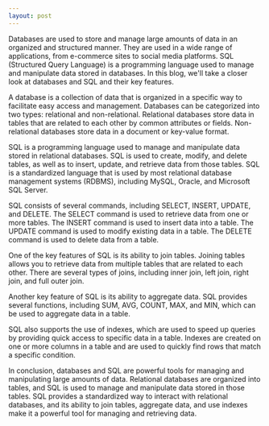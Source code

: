 ```yaml
---
layout: post
---
```



Databases are used to store and manage large amounts of data in an organized and structured manner. They are used in a wide range of applications, from e-commerce sites to social media platforms. SQL (Structured Query Language) is a programming language used to manage and manipulate data stored in databases. In this blog, we'll take a closer look at databases and SQL and their key features.

A database is a collection of data that is organized in a specific way to facilitate easy access and management. Databases can be categorized into two types: relational and non-relational. Relational databases store data in tables that are related to each other by common attributes or fields. Non-relational databases store data in a document or key-value format.

SQL is a programming language used to manage and manipulate data stored in relational databases. SQL is used to create, modify, and delete tables, as well as to insert, update, and retrieve data from those tables. SQL is a standardized language that is used by most relational database management systems (RDBMS), including MySQL, Oracle, and Microsoft SQL Server.

SQL consists of several commands, including SELECT, INSERT, UPDATE, and DELETE. The SELECT command is used to retrieve data from one or more tables. The INSERT command is used to insert data into a table. The UPDATE command is used to modify existing data in a table. The DELETE command is used to delete data from a table.

One of the key features of SQL is its ability to join tables. Joining tables allows you to retrieve data from multiple tables that are related to each other. There are several types of joins, including inner join, left join, right join, and full outer join.

Another key feature of SQL is its ability to aggregate data. SQL provides several functions, including SUM, AVG, COUNT, MAX, and MIN, which can be used to aggregate data in a table.

SQL also supports the use of indexes, which are used to speed up queries by providing quick access to specific data in a table. Indexes are created on one or more columns in a table and are used to quickly find rows that match a specific condition.

In conclusion, databases and SQL are powerful tools for managing and manipulating large amounts of data. Relational databases are organized into tables, and SQL is used to manage and manipulate data stored in those tables. SQL provides a standardized way to interact with relational databases, and its ability to join tables, aggregate data, and use indexes make it a powerful tool for managing and retrieving data.
